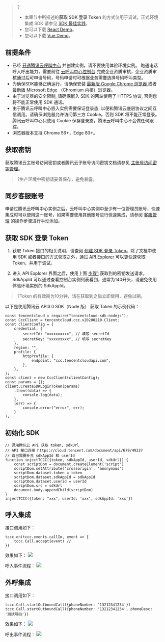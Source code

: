 >?
>- 本章节中所描述的**获取 SDK 登录 Token** 的方式仅用于调试，正式环境集成 SDK 请参见 [SDK 最佳实践](https://cloud.tencent.com/document/product/679/61268)。
>- 您可以下载 [React Demo](https://tccc.qcloud.com/assets/tccc-vue-demo.zip)。
>- 您可以下载 [Vue Demo](https://tccc.qcloud.com/assets/tccc-vue-demo.zip)。

## 前提条件
- 已经 [开通腾讯云呼叫中心](https://cloud.tencent.com/document/product/679/48028) 并创建实例，请不要使用体验环境实例。
跑通电话呼入呼出能力，需要前往 [云呼叫中心控制台](https://console.cloud.tencent.com/ccc) 完成企业资质审核，企业资质审核通过后可申请号码，号码申请时可根据业务需要选择号码呼叫类型。
- 为确保SDK能够正确运行，请确保安装 [最新版 Google Chrome 浏览器 ](https://www.google.cn/chrome/)或者[ 最新版 Microsoft Edge （Chromium 内核）浏览器](https://www.microsoft.com/zh-cn/edge)。
- 由于浏览器的安全限制, 请确保嵌入 SDK 的网站使用了 HTTPS 协议, 否则您将不能正常使用 SDK 通话。
- 由于腾讯云呼叫中心嵌入实例需要保证登录态, 以便和腾讯云底层协议之间互信调用。请确保浏览器允许访问第三方 Cookie。否则 SDK 将不能正常登录。腾讯云呼叫中心只使用 Cookie 保存登录态，腾讯云呼叫中心不会做任何跟踪。
- 浏览器版本支持 Chrome 56+，Edge 80+。

[](id:secretkey)
## 获取密钥
获取腾讯云主账号访问密钥或者腾讯云子账号访问密钥文档请参见 [主账号访问密钥管理](https://cloud.tencent.com/document/product/598/40488)。
>?生产环境中密钥请妥善保存，避免暴露。
[](id:sync)
## 同步客服账号
申请过腾讯云呼叫中心实例之后，云呼叫中心实例中至少有一位管理员账号，快速集成时可以使用这一账号，如果需要使用其他账号进行快速集成，请参阅 [客服管理](https://cloud.tencent.com/document/product/679/48056) 的操作步骤进行手动添加。
[](id:getToken)
## 获取 SDK 登录 Token
[](id:step1)
1. 获取 Token 接口的相关说明，请查阅 [创建 SDK 登录 Token](https://cloud.tencent.com/document/api/679/49227)。除了文档中使用 SDK 或者接口的方式获取之外，通过 [API Explorer](https://console.cloud.tencent.com/api/explorer?Product=ccc&Version=2020-02-10&Action=CreateSDKLoginToken) 可以更快速获取 Token，并用于调试。

2. 进入 API Explorer 界面之后，使用上面 [步骤1](#step1) 获取到的密钥发送请求，SdkAppId 可以通过查看控制台实例列表看到，通常为140开头，请避免使用体验环境实例的 SdkAppId。
>?Token 的有效期为10分钟，请在获取到之后立即使用，避免过期。

以下是使用腾讯云 API3.0 SDK（Node 版） 获取 Token 的示例代码：
```
const tencentcloud = require("tencentcloud-sdk-nodejs"); 
const CccClient = tencentcloud.ccc.v20200210.Client;
const clientConfig = {
    credential: { 
        secretId: "xxxxxxxxxx", // 填写 secretId
        secretKey: "xxxxxxxxx", // 填写 secretKey
    }, 
    region: "",
    profile: { 
        httpProfile: {
            endpoint: "ccc.tencentcloudapi.com",
        },
    }, 
}; 
const client = new CccClient(clientConfig); 
const params = {}; 
client.CreateSDKLoginToken(params)
    .then((data) => {
        console.log(data);
    },   
    (err) => {
        console.error("error", err);
    } 
);
```
[](id:initiative)
## 初始化 SDK
```
// 调用腾讯云 API 获取 token, sdkUrl
// API 接口连接 https://cloud.tencent.com/document/api/679/49227
// 自己需要补充 sdkAppId 和 userId
function injectTCCC({token, sdkAppId, userId, sdkUrl}) {
    const scriptDom = document.createElement('script')
    scriptDom.setAttribute('crossorigin', 'anonymous')
    scriptDom.dataset.token = token
    scriptDom.dataset.sdkAppId = sdkAppId
    scriptDom.dataset.userid = userId
    scriptDom.src = sdkUrl
    document.body.appendChild(scriptDom)
}
injectTCCC({token: "xxx", userId: 'xxx', sdkAppId: 'xxx'})

```

[](id:callIn)
## 呼入集成
接口调用如下：
```
tccc.on(tccc.events.callIn, event => {
    tccc.Call.accept(event) //
})
```

效果如下：
![](https://main.qcloudimg.com/raw/fbd0c7315e2c2f178d8aaa3457f1c048.png)

呼入事件流程：
![](https://main.qcloudimg.com/raw/b84c556180365cf03af5caad261e6510.png)

[](id:callOut)
## 外呼集成
接口调用如下：
```
tccc.Call.startOutboundCall({phoneNumber: '13212341234'})
tccc.Call.startOutboundCall({phoneNumber: '13212341234', phoneDesc: '测试号码'})
```

效果如下：
![](https://main.qcloudimg.com/raw/96d091b8967f52ea24c99180fe0b1c20.png)

呼出事件流程：
![](https://main.qcloudimg.com/raw/64ff12b954a1b1ecbe40c61275872905.png)
